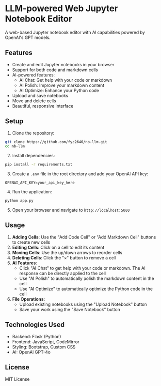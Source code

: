 # LLM-powered Web Jupyter Notebook Editor

A web-based Jupyter notebook editor with AI capabilities powered by OpenAI's GPT models.

## Features

- Create and edit Jupyter notebooks in your browser
- Support for both code and markdown cells
- AI-powered features:
  - AI Chat: Get help with your code or markdown
  - AI Polish: Improve your markdown content
  - AI Optimize: Enhance your Python code
- Upload and save notebooks
- Move and delete cells
- Beautiful, responsive interface

## Setup

1. Clone the repository:
```bash
git clone https://github.com/fyc2646/nb-llm.git
cd nb-llm
```

2. Install dependencies:
```bash
pip install -r requirements.txt
```

3. Create a `.env` file in the root directory and add your OpenAI API key:
```
OPENAI_API_KEY=your_api_key_here
```

4. Run the application:
```bash
python app.py
```

5. Open your browser and navigate to `http://localhost:5000`

## Usage

1. **Adding Cells**: Use the "Add Code Cell" or "Add Markdown Cell" buttons to create new cells
2. **Editing Cells**: Click on a cell to edit its content
3. **Moving Cells**: Use the up/down arrows to reorder cells
4. **Deleting Cells**: Click the "×" button to remove a cell
5. **AI Features**:
   - Click "AI Chat" to get help with your code or markdown. The AI response can be directly applied to the cell
   - Use "AI Polish" to automatically polish the markdown content in the cell
   - Use "AI Optimize" to automatically optimize the Python code in the cell
6. **File Operations**:
   - Upload existing notebooks using the "Upload Notebook" button
   - Save your work using the "Save Notebook" button

## Technologies Used

- Backend: Flask (Python)
- Frontend: JavaScript, CodeMirror
- Styling: Bootstrap, Custom CSS
- AI: OpenAI GPT-4o

## License

MIT License
